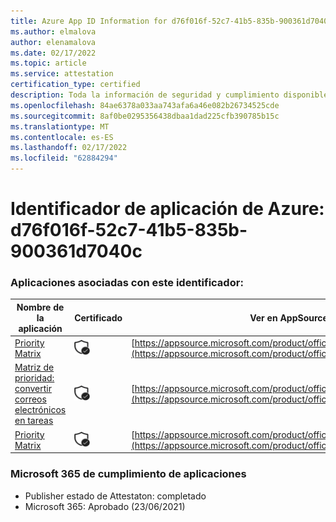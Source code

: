 ```yaml
---
title: Azure App ID Information for d76f016f-52c7-41b5-835b-900361d7040c
ms.author: elmalova
author: elenamalova
ms.date: 02/17/2022
ms.topic: article
ms.service: attestation
certification_type: certified
description: Toda la información de seguridad y cumplimiento disponible para d76f016f-52c7-41b5-835b-900361d7040c.
ms.openlocfilehash: 84ae6378a033aa743afa6a46e082b26734525cde
ms.sourcegitcommit: 8af0be0295356438dbaa1dad225cfb390785b15c
ms.translationtype: MT
ms.contentlocale: es-ES
ms.lasthandoff: 02/17/2022
ms.locfileid: "62884294"
---
```

# <a name="azure-app-id-d76f016f-52c7-41b5-835b-900361d7040c"></a>Identificador de aplicación de Azure: d76f016f-52c7-41b5-835b-900361d7040c


### <a name="apps-associated-with-this-id"></a>Aplicaciones asociadas con este identificador:
| **Nombre de la aplicación** | **Certificado** | **Ver en AppSource** |
|--------------|---------------|-----------------------|
| [Priority Matrix](https://docs.microsoft.com/microsoft-365-app-certification/forward/WA104382005) | <img alt="Certified application badge" src="../media/certified-badge.png" height="25" width="25" /> | [https://appsource.microsoft.com/product/office/WA104382005](https://appsource.microsoft.com/product/office/WA104382005) |
| [Matriz de prioridad: convertir correos electrónicos en tareas](https://docs.microsoft.com/microsoft-365-app-certification/forward/WA104381735) | <img alt="Certified application badge" src="../media/certified-badge.png" height="25" width="25" /> | [https://appsource.microsoft.com/product/office/WA104381735](https://appsource.microsoft.com/product/office/WA104381735) |
| [Priority Matrix](https://docs.microsoft.com/microsoft-365-app-certification/forward/appfluenceinc.m_pm_msft) | <img alt="Certified application badge" src="../media/certified-badge.png" height="25" width="25" /> | [https://appsource.microsoft.com/product/office/appfluenceinc.m_pm_msft](https://appsource.microsoft.com/product/office/appfluenceinc.m_pm_msft) |

### <a name="microsoft-365-app-compliance-status"></a>Microsoft 365 de cumplimiento de aplicaciones
- Publisher estado de Attestaton: completado
- Microsoft 365: Aprobado (23/06/2021)
